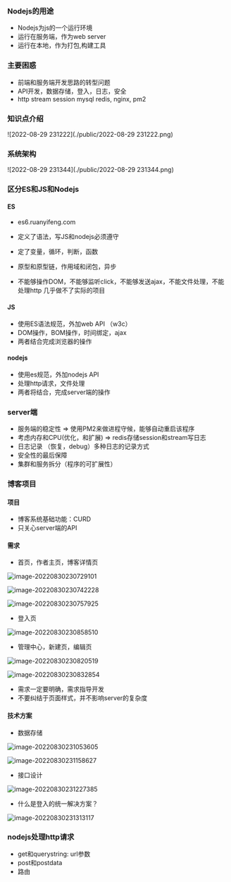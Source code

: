 ### Nodejs的用途
- Nodejs为js的一个运行环境
- 运行在服务端，作为web server
- 运行在本地，作为打包,构建工具

### 主要困惑
- 前端和服务端开发思路的转型问题
- API开发，数据存储，登入，日志，安全
- http stream session mysql redis, nginx, pm2

### 知识点介绍

![2022-08-29 231222](./public/2022-08-29 231222.png)

###  系统架构

![2022-08-29 231344](./public/2022-08-29 231344.png)

### 区分ES和JS和Nodejs

#### ES

- es6.ruanyifeng.com

- 定义了语法，写JS和nodejs必须遵守
- 定了变量，循环，判断，函数
- 原型和原型链，作用域和闭包，异步
- 不能够操作DOM，不能够监听click，不能够发送ajax，不能文件处理，不能处理http 几乎做不了实际的项目

#### JS

- 使用ES语法规范，外加web API （w3c）
- DOM操作，BOM操作，时间绑定，ajax
- 两者结合完成浏览器的操作

#### nodejs

- 使用es规范，外加nodejs API
- 处理http请求，文件处理
- 两者将结合，完成server端的操作

### server端
- 服务端的稳定性 => 使用PM2来做进程守候，能够自动重启该程序
- 考虑内存和CPU(优化，和扩展) => redis存储session和stream写日志
- 日志记录 （恢复，debug）多种日志的记录方式
- 安全性的最后保障
- 集群和服务拆分（程序的可扩展性）

### 博客项目

#### 项目

- 博客系统基础功能：CURD
- 只关心server端的API

#### 需求

- 首页，作者主页，博客详情页

![image-20220830230729101](public/image-20220830230729101.png)

![image-20220830230742228](public/image-20220830230742228.png)

![image-20220830230757925](public/image-20220830230757925.png)

- 登入页

![image-20220830230858510](public/image-20220830230858510.png)

- 管理中心，新建页，编辑页

![image-20220830230820519](public/image-20220830230820519.png)

![image-20220830230832854](public/image-20220830230832854.png)

- 需求一定要明确，需求指导开发
- 不要纠结于页面样式，并不影响server的复杂度

#### 技术方案

- 数据存储

![image-20220830231053605](public/image-20220830231053605.png)

![image-20220830231158627](public/image-20220830231158627.png)

- 接口设计

![image-20220830231227385](public/image-20220830231227385.png)

- 什么是登入的统一解决方案？

![image-20220830231313117](public/image-20220830231313117.png)

### nodejs处理http请求
- get和querystring: url参数
- post和postdata
- 路由